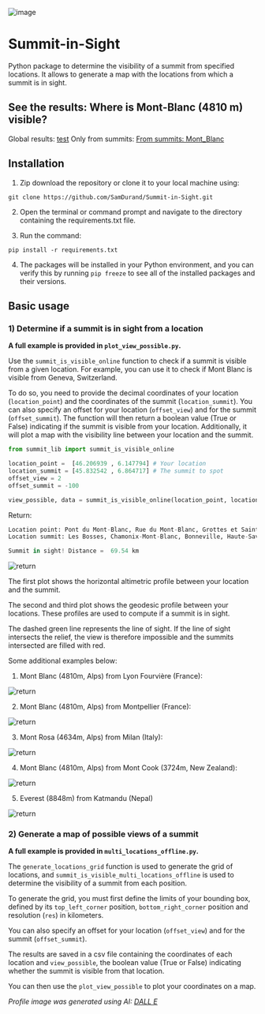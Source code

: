 ![image](data/pictures/logo_summit.png)

# Summit-in-Sight

Python package to determine the visibility of a summit from specified locations. It allows to generate a map with the locations from which a summit is in sight.

## See the results: Where is Mont-Blanc (4810 m) visible?
Global results:
[test](https://raw.githack.com/SamDurand/Summit-in-Sight/main/data/results/summits_results.html?token=GHSAT0AAAAAAB6GVP5XK6IY4V3UOYXA4ZZMY7Y4DOQ)
Only from summits:
[From summits: Mont_Blanc](https://raw.githack.com/SamDurand/Summit-in-Sight/main/data/maps/from_summits_MontBlanc.html)

## Installation

1. Zip download the repository or clone it to your local machine using:
```
git clone https://github.com/SamDurand/Summit-in-Sight.git
```
2. Open the terminal or command prompt and navigate to the directory containing the requirements.txt file.

3. Run the command:
```
pip install -r requirements.txt
```
4. The packages will be installed in your Python environment, and you can verify this by running `pip freeze` to see all of the installed packages and their versions.

## Basic usage

### 1) Determine if a summit is in sight from a location

**A full example is provided in `plot_view_possible.py`.**

Use the `summit_is_visible_online` function to check if a summit is visible from a given location. For example, you can use it to check if Mont Blanc is visible from Geneva, Switzerland. 

To do so, you need to provide the decimal coordinates of your location (`location_point`) and the coordinates of the summit (`location_summit`). You can also specify an offset for your location (`offset_view`) and for the summit (`offset_summit`). The function will then return a boolean value (True or False) indicating if the summit is visible from your location. Additionally, it will plot a map with the visibility line between your location and the summit.

```python
from summit_lib import summit_is_visible_online

location_point =  [46.206939 , 6.147794] # Your location
location_summit = [45.832542 , 6.864717] # The summit to spot
offset_view = 2
offset_summit = -100

view_possible, data = summit_is_visible_online(location_point, location_summit, plot=True, offset_view=offset_view,offset_summit=offset_summit)
```

Return:
```python
Location point: Pont du Mont-Blanc, Rue du Mont-Blanc, Grottes et Saint-Gervais, Genève, 1201, Schweiz/Suisse/Svizzera/Svizra
Location summit: Les Bosses, Chamonix-Mont-Blanc, Bonneville, Haute-Savoie, Auvergne-Rhône-Alpes, France métropolitaine, 74400, France

Summit in sight! Distance =  69.54 km
```

![return](data/pictures/geneva_montblanc.png)

The first plot shows the horizontal altimetric profile between your location and the summit.

The second and third plot shows the geodesic profile between your locations. These profiles are used to compute if a summit is in sight. 

The dashed green line represents the line of sight. If the line of sight intersects the relief, the view is therefore impossible and the summits intersected are filled with red.

Some additional examples below:
1. Mont Blanc (4810m, Alps) from Lyon Fourvière (France):

![return](data/pictures/lyon_montblanc.png)

2. Mont Blanc (4810m, Alps) from Montpellier (France):

![return](data/pictures/montpellier_montblanc.png)

3. Mont Rosa (4634m, Alps) from Milan (Italy):

![return](data/pictures/milan_montrosa.png)

4. Mont Blanc (4810m, Alps) from Mont Cook (3724m, New Zealand):

![return](data/pictures/mtcooknz_montblanc.png)

5. Everest (8848m) from Katmandu (Nepal)
   
![return](data/pictures/katmandu_everest.png)

### 2) Generate a map of possible views of a summit

**A full example is provided in `multi_locations_offline.py`.**

The `generate_locations_grid` function is used to generate the grid of locations, and `summit_is_visible_multi_locations_offline` is used to determine the visibility of a summit from each position.

To generate the grid, you must first define the limits of your bounding box, defined by its `top_left_corner` position, `bottom_right_corner` position and resolution (`res`) in kilometers.

You can also specify an offset for your location (`offset_view`) and for the summit (`offset_summit`).

The results are saved in a csv file containing the coordinates of each location and `view_possible`, the boolean value (True or False) indicating whether the summit is visible from that location.

You can then use the `plot_view_possible` to plot your coordinates on a map.


*Profile image was generated using AI: [DALL E](https://openai.com/dall-e-2/)*
